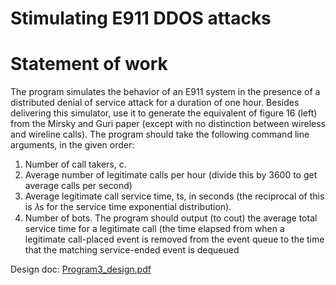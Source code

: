 # Stimulating E911 DDOS attacks

# Statement of work
The program simulates the behavior of an E911 system in the presence of a distributed denial of service attack for a duration of one hour. Besides delivering this simulator, use it to generate the equivalent of figure 16 (left) from the Mirsky and Guri paper (except with no distinction between wireless and wireline calls). The program should take the following command line arguments, in the given order: 
1. Number of call takers, c.
2. Average number of legitimate calls per hour (divide this by 3600 to get average calls per second)
3. Average legitimate call service time, ts, in seconds (the reciprocal of this is 𝜆s for the service time exponential distribution).
4. Number of bots.
The program should output (to cout) the average total service time for a legitimate call (the time elapsed from when a legitimate call-placed event is removed from the event queue to the time that the matching service-ended event is dequeued 

Design doc: [Program3_design.pdf](https://github.com/hlongn2469/E911-DDoS-Attacks/files/6200790/Program3_design.pdf)

